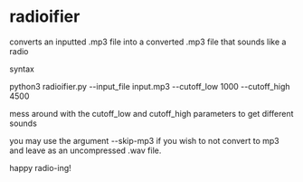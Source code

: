 # radioifier

converts an inputted .mp3 file into a converted .mp3 file that sounds like a radio

syntax

python3 radioifier.py --input_file input.mp3 --cutoff_low 1000 --cutoff_high 4500

mess around with the cutoff_low and cutoff_high parameters to get different sounds

you may use the argument --skip-mp3 if you wish to not convert to mp3 and leave as an uncompressed .wav file.

happy radio-ing!
